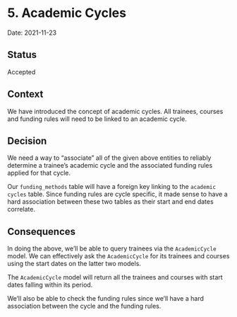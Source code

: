# 5. Academic Cycles

Date: 2021-11-23

## Status

Accepted

## Context

We have introduced the concept of academic cycles. All trainees, courses and funding rules will need to be linked to an academic cycle.

## Decision

We need a way to “associate” all of the given above entities to reliably determine a trainee’s academic cycle and the associated funding rules applied for that cycle.

Our `funding_methods` table will have a foreign key linking to the `academic cycles` table. Since funding rules are cycle specific, it made sense to have a hard association between these two tables as their start and end dates correlate.

## Consequences

In doing the above, we’ll be able to query trainees via the `AcademicCycle` model. We can effectively ask the `AcademicCycle` for its trainees and courses using the start dates on the latter two models.

The `AcademicCycle` model will return all the trainees and courses with start dates falling within its period.

We’ll also be able to check the funding rules since we’ll have a hard association between the cycle and the funding rules.
